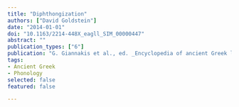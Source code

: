 ```yaml
---
title: "Diphthongization"
authors: ["David Goldstein"]
date: "2014-01-01"
doi: "10.1163/2214-448X_eagll_SIM_00000447"
abstract: ""
publication_types: ["6"]
publication: "G. Giannakis et al., ed. _Encyclopedia of ancient Greek language and linguistics_, vol. 1:498. Leiden: Brill"
tags:
- Ancient Greek
- Phonology
selected: false
featured: false

---
```

